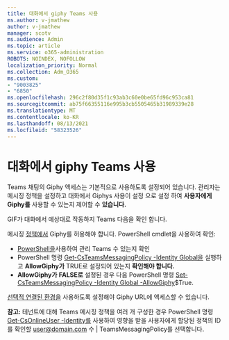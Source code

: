 ```yaml
---
title: 대화에서 giphy Teams 사용
ms.author: v-jmathew
author: v-jmathew
manager: scotv
ms.audience: Admin
ms.topic: article
ms.service: o365-administration
ROBOTS: NOINDEX, NOFOLLOW
localization_priority: Normal
ms.collection: Adm_O365
ms.custom:
- "9003825"
- "6850"
ms.openlocfilehash: 296c2f80d35f1c93ab3c60e0be65fd96c953ca81
ms.sourcegitcommit: ab75f66355116e995b3cb5505465b31989339e28
ms.translationtype: MT
ms.contentlocale: ko-KR
ms.lasthandoff: 08/13/2021
ms.locfileid: "58323526"
---
```

# <a name="using-giphys-in-teams-conversations"></a>대화에서 giphy Teams 사용

Teams 채팅의 Giphy 액세스는 기본적으로 사용하도록 설정되어 있습니다. 관리자는 메시징 정책을 설정하고 대화에서 Giphys [](https://docs.microsoft.com/microsoftteams/messaging-policies-in-teams#messaging-policy-settings) 사용이 설정 으로 설정 하여 **사용자에게 Giphy를** 사용할 수 있는지 제어할 수 **있습니다.**

GIF가 대화에서 예상대로 작동하지 Teams 다음을 확인 합니다.

메시징 [정책에서](https://docs.microsoft.com/microsoftteams/messaging-policies-in-teams) Giphy를 허용해야 합니다. PowerShell cmdlet을 사용하여 확인:

- [PowerShell을](https://docs.microsoft.com/microsoftteams/teams-powershell-overview?view=o365-worldwide#manage-teams-with-powershell)사용하여 관리 Teams 수 있는지 확인
- PowerShell 명령 [Get-CsTeamsMessagingPolicy -Identity Global을](https://docs.microsoft.com/powershell/module/skype/get-csteamsmessagingpolicy?view=skype-ps) 실행하고 **AllowGiphy가** TRUE로 설정되어 있는지 **확인해야 합니다.**
- **AllowGiphy가** **FALSE로** 설정된 경우 다음 PowerShell 명령 [Set-CsTeamsMessagingPolicy -Identity Global -AllowGiphy](https://docs.microsoft.com/powershell/module/skype/set-csteamsmessagingpolicy?view=skype-ps)$True.

[선택적 연결된 환경을](https://docs.microsoft.com/deployoffice/privacy/optional-connected-experiences) 사용하도록 설정해야 Giphy URL에 액세스할 수 있습니다.

**참고:** 테넌트에 대해 Teams 메시징 정책을 여러 개 구성한 경우 PowerShell 명령 [Get-CsOnlineUser -Identity를](https://docs.microsoft.com/powershell/module/skype/get-csonlineuser?view=skype-ps) 사용하여 영향을 받을 사용자에게 할당된 정책의 ID를 확인할 <user@domain.com> 수 | TeamsMessagingPolicy를 선택합니다.
